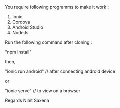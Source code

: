 You require following programms to make it work : 
1) Ionic
2) Cordova
3) Android Studio
4) NodeJs


Run the following command after cloning : 

"npm install"

then,

"ionic run android" // after connecting android device

or

"ionic serve" // to view on a browser

Regards
Nihit Saxena
